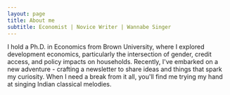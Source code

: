 ```yaml
---
layout: page
title: About me
subtitle: Economist | Novice Writer | Wannabe Singer
---
```


I hold a Ph.D. in Economics from Brown University, where I explored development economics, particularly the intersection of gender, credit access, and policy impacts on households. Recently, I've embarked on a new adventure - crafting a newsletter to share ideas and things that spark my curiosity. When I need a break from it all, you'll find me trying my hand at singing Indian classical melodies.

<!-- <iframe src="https://sagarwadhwa.substack.com/embed" width="600" height="150" style="border:1px solid #EEE; background:white;" frameborder="0" scrolling="no"></iframe> -->
